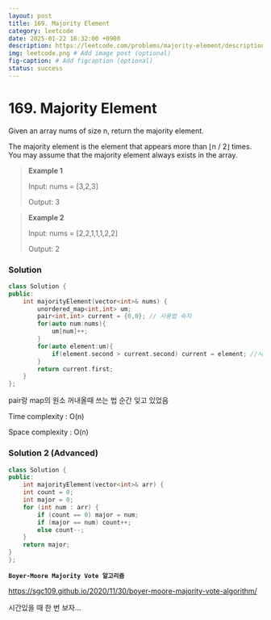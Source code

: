 ```yaml
---
layout: post
title: 169. Majority Element
category: leetcode
date: 2025-01-22 16:32:00 +0900
description: https://leetcode.com/problems/majority-element/description/?envType=company&envId=google&favoriteSlug=google-thirty-days
img: leetcode.png # Add image post (optional)
fig-caption: # Add figcaption (optional)
status: success
---
```



# 169. Majority Element


Given an array nums of size n, return the majority element.

The majority element is the element that appears more than ⌊n / 2⌋ times. You may assume that the majority element always exists in the array.

 

> **Example 1**
> 
> Input: nums = [3,2,3]
> 
> Output: 3

> **Example 2**
> 
> Input: nums = [2,2,1,1,1,2,2]
> 
> Output: 2


### Solution 

```cpp
class Solution {
public:
    int majorityElement(vector<int>& nums) {
        unordered_map<int,int> um;
        pair<int,int> current = {0,0}; // 사용법 숙지 
        for(auto num:nums){
            um[num]++;
        }
        for(auto element:um){
            if(element.second > current.second) current = element; //사용법 숙지 
        }
        return current.first;
    }
};
```

pair랑 map의 원소 꺼내올때 쓰는 법 순간 잊고 있었음 

Time complexity : O(n) 

Space complexity : O(n)


### Solution 2 (Advanced)

```cpp
class Solution {
public:
    int majorityElement(vector<int>& arr) {
    int count = 0;
    int major = 0;
    for (int num : arr) {
        if (count == 0) major = num;
        if (major == num) count++;
        else count--;
    }
    return major;
}
};
```

**`Boyer-Moore Majority Vote 알고리즘`** 

https://sgc109.github.io/2020/11/30/boyer-moore-majority-vote-algorithm/

시간있을 때 한 번 보자...